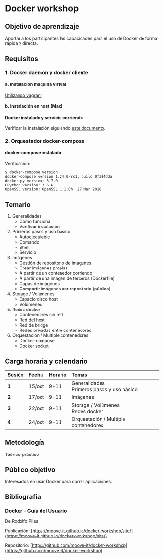 # Docker workshop

## Objetivo de aprendizaje

Aportar a los participantes las capacidades para el uso de Docker de forma rápida y directa. 

## Requisitos

### 1. Docker daemon y docker cliente

#### a. Instalación máquina virtual

[Utilizando vagrant](https://moove-it.github.io/docker-workshop/site/chapter01/03vagrant/)

#### b. Instalación en host (Mac)

#### Docker instalado y servicio corriendo

Verificar la instalación siguiendo [este documento](https://moove-it.github.io/docker-workshop/site/chapter01/02verificar/).

### 2. Orquestador docker-compose

#### docker-compose instalado 

Verificación: 
```
$ docker-compose version
docker-compose version 1.24.0-rc1, build 0f3d4dda
docker-py version: 3.7.0
CPython version: 3.6.6
OpenSSL version: OpenSSL 1.1.0h  27 Mar 2018
```

## Temario

1. Generalidades
	- Como funciona
	- Verificar instalación
2. Primeros pasos y uso básico
	- Autoejecutable
	- Comando
	- Shell
	- Servicio
3. Imágenes
	- Gestión de repositorio de imágenes
	- Crear imágenes propias
	- A partir de un contenedor corriendo
	- A partir de una imagen de terceros (Dockerfile)
	- Capas de imágenes
	- Compartir imágenes por repositorio (público)
4. Storage / Volúmenes
	- Espacio disco host
	- Volúmenes
5. Redes docker
	- Contenedores sin red
	- Red del host
	- Red de bridge
	- Redes privadas entre contenedores
6. Orquestación / Multiple contenedores
	- Docker-compose
	- Docker socket

## Carga horaria y calendario

| **Sesión** | **Fecha** | **Horario** | **Temas** |
|:--|:--|:--|:--|
| **1** | 15/oct | 9-11 | Generalidades<br>Primeros pasos y uso básico |
| **2** | 17/oct | 9-11 | Imágenes |
| **3** | 22/oct | 9-11 | Storage / Volúmenes<br>Redes docker |
| **4** | 24/oct | 9-11 | Orquestación / Multiple contenedores |

## Metodología

Teórico-práctico

## Público objetivo

Interesados en usar Docker para correr aplicaciones.

## Bibliografía

### Docker - Guía del Usuario
De Rodolfo Pilas

Publicación: [https://moove-it.github.io/docker-workshop/site/](https://moove-it.github.io/docker-workshop/site/)

Repositorio: [https://github.com/moove-it/docker-workshop](https://github.com/moove-it/docker-workshop)

